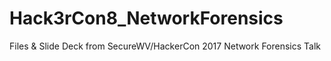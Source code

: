 # Hack3rCon8_NetworkForensics
Files &amp; Slide Deck from SecureWV/HackerCon 2017 Network Forensics Talk
